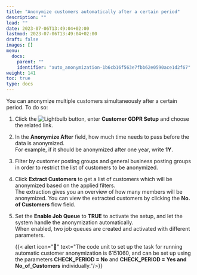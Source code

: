 ```yaml
---
title: "Anonymize customers automatically after a certain period"
description: ""
lead: ""
date: 2023-07-06T13:49:04+02:00
lastmod: 2023-07-06T13:49:04+02:00
draft: false
images: []
menu:
  docs:
    parent: ""
    identifier: "auto_anonymization-1b6cb16f563e7fbb62e0590ace1d2f67"
weight: 141
toc: true
type: docs
---
```


You can anonymize multiple customers simultaneously after a certain period. To do so:

1. Click the ![Lightbulb](Lightbulb_icon.PNG) button, enter **Customer GDPR Setup** and choose the related link.
2. In the **Anonymize After** field, how much time needs to pass before the data is anonymized.     
   For example, if it should be anonymized after one year, write **1Y**.
3. Filter by customer posting groups and general business posting groups in order to restrict the list of customers to be anonymized. 
4. Click **Extract Customers** to get a list of customers which will be anonymized based on the applied filters.    
   The extraction gives you an overview of how many members will be anonymized. You can view the extracted customers by clicking the **No. of Customers** flow field.
5. Set the **Enable Job Queue** to **TRUE** to activate the setup, and let the system handle the anonymization automatically.      
   When enabled, two job queues are created and activated with different parameters. 

    {{< alert icon="📝" text="The code unit to set up the task for running automatic customer anonymization is 6151060, and can be set up using the parameters <b>CHECK_PERIOD = No</b> and <b>CHECK_PERIOD = Yes and No_of_Customers</b> individually."/>}}
